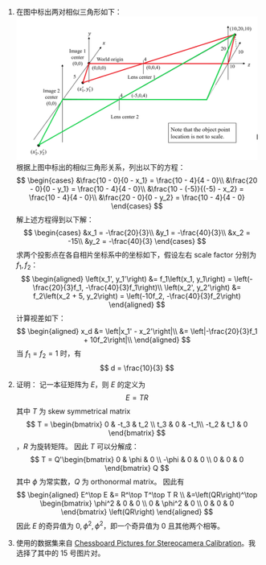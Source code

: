 1. 在图中标出两对相似三角形如下：
   ![](./img1.png)
   根据上图中标出的相似三角形关系，列出以下的方程：
   $$
   \begin{cases}
    &\frac{10 - 0}{0 - x_1} = \frac{10 - 4}{4 - 0}\\
    &\frac{20 - 0}{0 - y_1} = \frac{10 - 4}{4 - 0}\\
    &\frac{10 - (-5)}{(-5) - x_2} = \frac{10 - 4}{4 - 0}\\
    &\frac{20 - 0}{0 - y_2} = \frac{10 - 4}{4 - 0}
   \end{cases}
   $$
   解上述方程得到以下解：
   $$
   \begin{cases}
    &x_1 = -\frac{20}{3}\\
    &y_1 = -\frac{40}{3}\\
    &x_2 = -15\\
    &y_2 = -\frac{40}{3}
   \end{cases}
   $$
   求两个投影点在各自相片坐标系中的坐标如下，假设左右 scale factor 分别为 $f_1, f_2$：
   $$
   \begin{aligned}
    \left(x_1', y_1'\right) &= f_1\left(x_1, y_1\right) = \left(-\frac{20}{3}f_1, -\frac{40}{3}f_1\right)\\
   \left(x_2', y_2'\right) &= f_2\left(x_2 + 5, y_2\right) = \left(-10f_2, -\frac{40}{3}f_2\right)
   \end{aligned}
   $$
   计算视差如下：
   $$
   \begin{aligned}
    x_d &= \left|x_1' - x_2'\right|\\
    &= \left|-\frac{20}{3}f_1 + 10f_2\right|\\
   \end{aligned}
   $$
   当 $f_1=f_2=1$ 时，有
   $$
   d = \frac{10}{3}
   $$
   
2. 证明：
   记一本征矩阵为 $E$，则 $E$ 的定义为
   $$
   E = TR
   $$
   其中 $T$ 为 skew symmetrical matrix
   $$
   T = \begin{bmatrix}
      0 & -t_3 & t_2 \\
      t_3 & 0 & -t_1\\
      -t_2 & t_1 & 0
   \end{bmatrix}
   $$
   ，$R$ 为旋转矩阵。
   因此 $T$ 可以分解成：
   $$
   T = Q'\begin{bmatrix}
      0 & \phi & 0 \\
      -\phi & 0 & 0 \\
      0 & 0 & 0
   \end{bmatrix} Q
   $$
   其中 $\phi$ 为常实数，$Q$ 为 orthonormal matrix。
   因此有
   $$
   \begin{aligned}
      E^\top E &= R^\top T^\top T R \\
      &=\left(QR\right)^\top \begin{bmatrix}
         \phi^2 & 0 & 0 \\
         0 & \phi^2 & 0 \\
         0 & 0 & 0
      \end{bmatrix} \left(QR\right)
   \end{aligned}
   $$
   因此 $E$ 的奇异值为 $0, \phi^2,\phi^2$，即一个奇异值为 $0$ 且其他两个相等。
3. 使用的数据集来自 [Chessboard Pictures for Stereocamera Calibration](https://www.kaggle.com/datasets/danielwe14/stereocamera-chessboard-pictures)。我选择了其中的 15 号图片对。